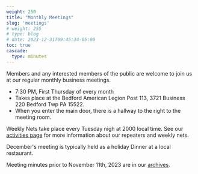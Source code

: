 ```yaml
---
weight: 250
title: "Monthly Meetings"
slug: 'meetings'
# weight: 255
# type: blog
# date: 2023-12-31T09:45:34-05:00
toc: true
cascade:
  type: minutes
---
```


<!--- on change, copy below to the about page -->

Members and any interested members of the public are welcome to join us at our regular monthly business meetings.

- 7:30 PM, First Thursday of every month
- Takes place at the Bedford American Legion Post 113, 3721 Business 220 Bedford Twp PA 15522.
- When you enter the main door, there is a hallway to the right to the  meeting room.

Weekly Nets take place every Tuesday nigh at 2000 local time. See our [activities page](/activities/) for more information about our repeaters and weekly nets.

December's meeting is typically held as a holiday Dinner at a local restaurant.

<!--- on change, copy above  to the about page -->

Meeting minutes prior to November 11th, 2023 are in our [archives](archives.html).

